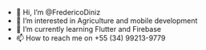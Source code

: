 - 👋 Hi, I’m @FredericoDiniz
- 👀 I’m interested in Agriculture and mobile development
- 🌱 I’m currently learning Flutter and Firebase
- 📫 How to reach me on +55 (34) 99213-9779

<!---
FredericoDiniz/FredericoDiniz is a ✨ special ✨ repository because its `README.md` (this file) appears on your GitHub profile.
You can click the Preview link to take a look at your changes.
--->
